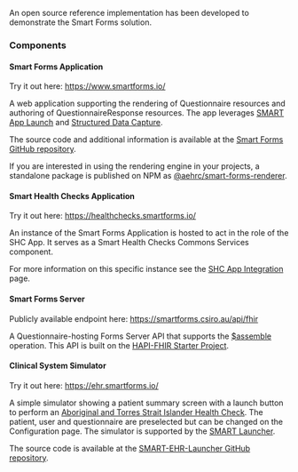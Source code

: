 An open source reference implementation has been developed to demonstrate the Smart Forms solution.

### Components

#### Smart Forms Application

Try it out here: <https://www.smartforms.io/>

A web application supporting the rendering of Questionnaire resources and authoring of QuestionnaireResponse resources. The app leverages [SMART App Launch](https://hl7.org/fhir/smart-app-launch/index.html) and [Structured Data Capture](http://build.fhir.org/ig/HL7/sdc/).

The source code and additional information is available at the [Smart Forms GitHub repository](https://github.com/aehrc/smart-forms).

If you are interested in using the rendering engine in your projects, a standalone package is published on NPM as [@aehrc/smart-forms-renderer](https://www.npmjs.com/package/@aehrc/smart-forms-renderer).

#### Smart Health Checks Application

Try it out here: <https://healthchecks.smartforms.io/>

An instance of the Smart Forms Application is hosted to act in the role of the SHC App. It serves as a Smart Health Checks Commons Services component.

For more information on this specific instance see the [SHC App Integration](smart-health-checks-app-integration.html) page.


#### Smart Forms Server

Publicly available endpoint here: <https://smartforms.csiro.au/api/fhir>

A Questionnaire-hosting Forms Server API that supports the [$assemble](http://hl7.org/fhir/uv/sdc/OperationDefinition-Questionnaire-assemble.html) operation. This API is built on the [HAPI-FHIR Starter Project](https://github.com/hapifhir/hapi-fhir-jpaserver-starter).

#### Clinical System Simulator

Try it out here: <https://ehr.smartforms.io/>

A simple simulator showing a patient summary screen with a launch button to perform an [Aboriginal and Torres Strait Islander Health Check](Questionnaire-AboriginalTorresStraitIslanderHealthCheck.html). The patient, user and questionnaire are preselected but can be changed on the Configuration page. The simulator is supported by the [SMART Launcher](https://launch.smarthealthit.org/).

The source code is available at the [SMART-EHR-Launcher GitHub repository](https://github.com/aehrc/SMART-EHR-Launcher).